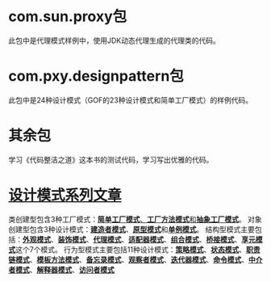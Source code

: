 # com.sun.proxy包
此包中是代理模式样例中，使用JDK动态代理生成的代理类的代码。
# com.pxy.designpattern包
此包中是24种设计模式（GOF的23种设计模式和简单工厂模式）的样例代码。
# 其余包
学习《代码整洁之道》这本书的测试代码，学习写出优雅的代码。
# [设计模式系列文章](https://www.jianshu.com/nb/43601301)
类创建型包含3种工厂模式：[**简单工厂模式**、**工厂方法模式**和**抽象工厂模式**](https://www.jianshu.com/p/1eb218ffde1a)。
对象创建型包含3种设计模式：[**建造者模式**](https://www.jianshu.com/p/c6d54e368045)、[**原型模式**](https://www.jianshu.com/p/59287059113c)和[**单例模式**](https://www.jianshu.com/p/181a0c78fea3)。
结构型模式主要包括：[**外观模式**](https://www.jianshu.com/p/1d562837e156)、[**装饰模式**](https://www.jianshu.com/p/a2de9c5c8568)、[**代理模式**](https://www.jianshu.com/p/0f4480ad3c8b)、[**适配器模式**](https://www.jianshu.com/p/f641a4e39dc4)、[**组合模式**](https://www.jianshu.com/p/5b160b16f92b)、[**桥接模式**](https://www.jianshu.com/p/5aa4683e332b)、[**享元模式**](https://www.jianshu.com/p/c4ef85174b1a)这个7个模式。
行为型模式主要包括11种设计模式：[**策略模式**](https://www.jianshu.com/p/0362b7109554)、[**状态模式**](https://www.jianshu.com/p/d169910179e2)、[**职责链模式**](https://www.jianshu.com/p/454b1c53c22a)、[**模板方法模式**](https://www.jianshu.com/p/0199714b9d4b)、[**备忘录模式**](https://www.jianshu.com/p/d5cee662f6c1)、[**观察者模式**](https://www.jianshu.com/p/b34d04a0ff80)、[**迭代器模式**](https://www.jianshu.com/p/edab0853a1af)、[**命令模式**](https://www.jianshu.com/p/1b361dd6d70a)、[**中介者模式**](https://www.jianshu.com/p/00d3083d7393)、[**解释器模式**](https://www.jianshu.com/p/a0f650cb4220)、[**访问者模式**](https://www.jianshu.com/p/71f6d78e7b94)
